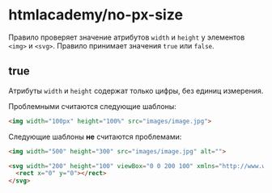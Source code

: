 # htmlacademy/no-px-size

Правило проверяет значение атрибутов `width` и `height` у элементов `<img>` и `<svg>`. Правило принимает значения `true` или `false`.

## true
Атрибуты `width` и `height` содержат только цифры, без единиц измерения.

Проблемными считаются следующие шаблоны:

```html
<img width="100px" height="100%" src="images/image.jpg">
```

Следующие шаблоны **не** считаются проблемами:
```html
<img width="500" height="300" src="images/image.jpg" alt="">

<svg width="200" height="100" viewBox="0 0 200 100" xmlns="http://www.w3.org/2000/svg">
  <rect x="0" y="0"></rect>
</svg>
```
